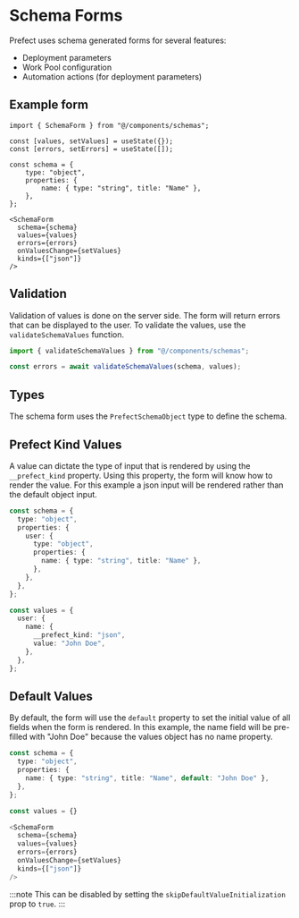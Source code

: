 # Schema Forms
Prefect uses schema generated forms for several features:

- Deployment parameters
- Work Pool configuration
- Automation actions (for deployment parameters)

## Example form

```tsx
import { SchemaForm } from "@/components/schemas";

const [values, setValues] = useState({});
const [errors, setErrors] = useState([]);

const schema = {
	type: "object",
	properties: {
		name: { type: "string", title: "Name" },
	},
};

<SchemaForm
  schema={schema}
  values={values}
  errors={errors}
  onValuesChange={setValues}
  kinds={["json"]}
/>
```

## Validation
Validation of values is done on the server side. The form will return errors that can be displayed to the user. To validate the values, use the `validateSchemaValues` function.

```ts
import { validateSchemaValues } from "@/components/schemas";

const errors = await validateSchemaValues(schema, values);
```

## Types

The schema form uses the `PrefectSchemaObject` type to define the schema.

## Prefect Kind Values
A value can dictate the type of input that is rendered by using the `__prefect_kind` property. Using this property, the form will know how to render the value. For this example a json input will be rendered rather than the default object input.

```ts
const schema = {
  type: "object",
  properties: {
    user: {
      type: "object",
      properties: {
        name: { type: "string", title: "Name" },
      },
    },
  },
};

const values = {
  user: {
    name: {
      __prefect_kind: "json",
      value: "John Doe",
    },
  },
};
```

## Default Values
By default, the form will use the `default` property to set the initial value of all fields when the form is rendered. In this example, the name field will be pre-filled with "John Doe" because the values object has no name property.

```ts
const schema = {
  type: "object",
  properties: {
    name: { type: "string", title: "Name", default: "John Doe" },
  },
};

const values = {}

<SchemaForm
  schema={schema}
  values={values}
  errors={errors}
  onValuesChange={setValues}
  kinds={["json"]}
/>
```

:::note
This can be disabled by setting the `skipDefaultValueInitialization` prop to `true`.
:::

